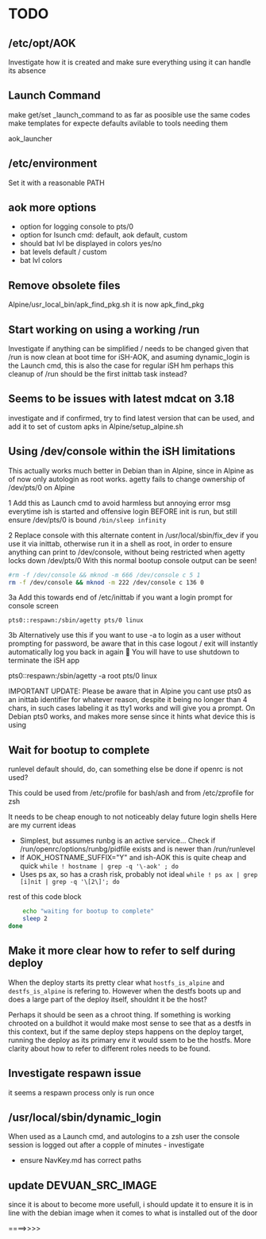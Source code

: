 # TODO

## /etc/opt/AOK

Investigate how it is created and make sure everything using it can handle
its absence

## Launch Command


make get/set _launch_command to as far as poosible use the same codes
make templates for expecte defaults avilable to tools needing them

aok_launcher

## /etc/environment

Set it with a reasonable PATH


## aok more options

- option for logging console to pts/0
- option for lsunch cmd: default, aok default, custom
- should bat lvl be displayed in colors yes/no
- bat levels default / custom
- bat lvl colors

## Remove obsolete files

Alpine/usr_local_bin/apk_find_pkg.sh it is now apk_find_pkg

## Start working on using a working /run

Investigate if anything can be simplified / needs to be changed given
that /run is now clean at boot time for iSH-AOK, and asuming
dynamic_login is the Launch cmd, this is also the case for regular iSH
hm perhaps this cleanup of /run should be the first inittab task instead?

## Seems to be issues with latest  mdcat on 3.18

investigate and if confirmed, try to find latest version that can be used, and add it to set of custom apks
in Alpine/setup_alpine.sh

## Using /dev/console within the iSH limitations

This actually works much better in Debian than in Alpine, since in Alpine as of now only autologin as root works. agetty fails to change ownership of /dev/pts/0 on Alpine


1 Add this as Launch cmd to avoid harmless but annoying error msg everytime ish is started and offensive login BEFORE init is run, but still ensure /dev/pts/0 is bound
`/bin/sleep infinity`


2 Replace console with this alternate content in /usr/local/sbin/fix_dev if you use it via inittab, otherwise  run it in a shell as root, in order to ensure anything can print to
/dev/console, without being restricted when agetty locks down /dev/pts/0
With this normal bootup console output can be seen!

```sh
#rm -f /dev/console && mknod -m 666 /dev/console c 5 1
rm -f /dev/console && mknod -m 222 /dev/console c 136 0
```

3a Add this towards end of /etc/inittab if you want a login prompt for console screen

```
pts0::respawn:/sbin/agetty pts/0 linux
```

3b Alternatively use this if you want to use -a to login as a user without prompting for password, be aware that in this case logout / exit will instantly automatically log you back in again 🙂  You will have to use shutdown to terminate the iSH app

pts0::respawn:/sbin/agetty -a root pts/0 linux

IMPORTANT UPDATE: Please be aware that in Alpine you cant use pts0 as an inittab identifier for whatever reason, despite it being no longer than 4 chars, in such cases labeling it as tty1 works and will give you a prompt.
On Debian pts0 works, and makes more sense since it hints what device this is using

## Wait for bootup to complete

runlevel default should, do, can something else be done if openrc is not used?

This could be used from /etc/profile for bash/ash and from /etc/zprofile for zsh

It needs to be cheap enough to not noticeably delay future login shells
Here are my current ideas

- Simplest, but assumes runbg is an active service...
Check if /run/openrc/options/runbg/pidfile exists and is newer than /run/runlevel
- If AOK_HOSTNAME_SUFFIX="Y" and ish-AOK this is quite cheap and quick
`while ! hostname | grep -q '\-aok' ; do`
- Uses ps ax, so has a crash risk, probably not ideal
`while ! ps ax | grep [i]nit | grep -q '\[2\]'; do`

rest of this code block

```sh
    echo "waiting for bootup to complete"
    sleep 2
done
```

##  Make it more clear how to refer to self during deploy


When the deploy starts its pretty clear what `hostfs_is_alpine` and
`destfs_is_alpine` is refering to. However when the destfs boots up and
does a large part of the deploy itself, shouldnt it be the host?

Perhaps it should be seen as a chroot thing. If something is working
chrooted on a buildhot it would make most sense to see that as a
destfs in this context, but if the same deploy steps happens on the
deploy target, running the deploy as its primary env it would ssem to be
the hostfs. More clarity about how to refer to different roles needs to
be found.










## Investigate respawn issue

it seems a respawn process only is run once

## /usr/local/sbin/dynamic_login

When used as a Launch cmd, and autologins to a zsh user
the console session is logged out after a copple of minutes  - investigate

- ensure NavKey.md has correct paths

## update DEVUAN_SRC_IMAGE

since it is about to become more usefull, i should update it to ensure it is in line with the debian image when it comes to what is installed out of the door


====>>>>
